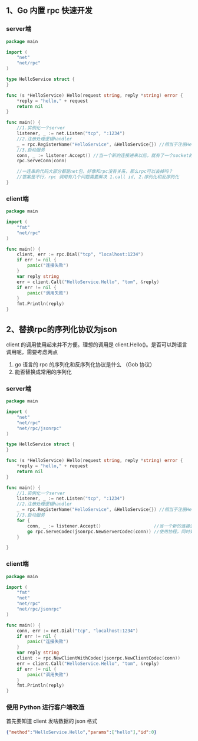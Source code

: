 ## 1、Go 内置 rpc 快速开发

### server端

```go
package main

import (
	"net"
	"net/rpc"
)

type HelloService struct {
}

func (s *HelloService) Hello(request string, reply *string) error {
	*reply = "hello," + request
	return nil
}

func main() {
	//1.实例化一个server
	listener, _ := net.Listen("tcp", ":1234")
	//2.注册处理逻辑handler
	_ = rpc.RegisterName("HelloService", &HelloService{}) //相当于注册HelloService.Hello
	//3.启动服务
	conn, _ := listener.Accept() //当一个新的连接进来以后，就有了一个socket的套接字
	rpc.ServeConn(conn)

	//一连串的代码大部分都是net包，好像和rpc没有关系，那么rpc可以去掉吗？
	//答案是不行，rpc 调用有几个问题需要解决 1.call id, 2.序列化和反序列化
}

```

### client端

```go
package main

import (
	"fmt"
	"net/rpc"
)

func main() {
	client, err := rpc.Dial("tcp", "localhost:1234")
	if err != nil {
		panic("连接失败")
	}
	var reply string
	err = client.Call("HelloService.Hello", "tom", &reply)
	if err != nil {
		panic("调用失败")
	}
	fmt.Println(reply)
}
```



## 2、替换rpc的序列化协议为json

client 的调用使用起来并不方便。理想的调用是 client.Hello()。是否可以跨语言调用呢，需要考虑两点

1. go 语言的 rpc 的序列化和反序列化协议是什么 （Gob 协议）
2. 能否替换成常用的序列化

### server端

```go
package main

import (
	"net"
	"net/rpc"
	"net/rpc/jsonrpc"
)

type HelloService struct {
}

func (s *HelloService) Hello(request string, reply *string) error {
	*reply = "hello," + request
	return nil
}

func main() {
	//1.实例化一个server
	listener, _ := net.Listen("tcp", ":1234")
	//2.注册处理逻辑handler
	_ = rpc.RegisterName("HelloService", &HelloService{}) //相当于注册HelloService.Hello
	//3.启动服务
	for {
		conn, _ := listener.Accept()                    //当一个新的连接进来以后，就有了一个socket的套接字
		go rpc.ServeCodec(jsonrpc.NewServerCodec(conn)) //使用协程，同时处理多个连接
	}

}
```

### client端

```go
package main

import (
	"fmt"
	"net"
	"net/rpc"
	"net/rpc/jsonrpc"
)

func main() {
	conn, err := net.Dial("tcp", "localhost:1234")
	if err != nil {
		panic("连接失败")
	}
	var reply string
	client := rpc.NewClientWithCodec(jsonrpc.NewClientCodec(conn))
	err = client.Call("HelloService.Hello", "tom", &reply)
	if err != nil {
		panic("调用失败")
	}
	fmt.Println(reply)
}

```

### 使用 Python 进行客户端改造

首先要知道 client 发啥数据的 json 格式

```json
{"method":"HelloService.Hello","params":["hello"],"id":0}
```

